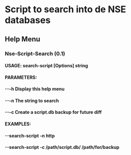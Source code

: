 # Script to search into de NSE databases

## Help Menu

### Nse-Script-Search (0.1)
#### USAGE: search-script [Options] string
#### PARAMETERS:
#### ⋅⋅⋅-h  Display this help menu
#### ⋅⋅⋅-n  The string to search
#### ⋅⋅⋅-c  Create a script.db backup for future diff <default name scriptbkp.db>
#### EXAMPLES:
#### ⋅⋅⋅search-script -n http
#### ⋅⋅⋅search-script -c /path/script.db/ /path/for/backup
